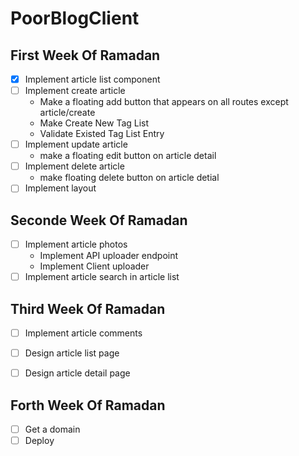 # PoorBlogClient
## First Week Of Ramadan
- [x] Implement article list component
- [ ] Implement create article
    * Make a floating add button that appears on all routes except article/create
    * Make Create New Tag List
    * Validate Existed Tag List Entry  
- [ ] Implement update article
    * make a floating edit button on article detail
- [ ] Implement delete article
    * make floating delete button on article detial
- [ ] Implement layout

## Seconde Week Of Ramadan
- [ ] Implement article photos
    * Implement API uploader endpoint
    * Implement Client uploader
- [ ] Implement article search in article list

## Third Week Of Ramadan
- [ ] Implement article comments
- [ ] Design article list page
- [ ] Design article detail page


## Forth Week Of Ramadan
- [ ] Get a domain
- [ ] Deploy